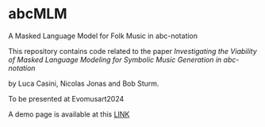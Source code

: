 # abcMLM
A Masked Language Model for Folk Music in abc-notation

This repository contains code related to the paper
_Investigating the Viability of Masked Language Modeling for Symbolic Music Generation in abc-notation_

by Luca Casini, Nicolas Jonas and Bob Sturm.

To be presented at Evomusart2024

A demo page is available at this [LINK](http://130.237.67.24:8080/)
